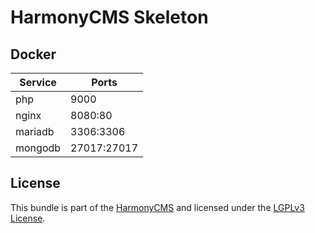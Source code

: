 HarmonyCMS Skeleton
===================

Docker
------

| Service | Ports       |
| ------- | ----------- |
| php     | 9000        |
| nginx   | 8080:80     |
| mariadb | 3306:3306   |
| mongodb | 27017:27017 |

License
-------
This bundle is part of the [HarmonyCMS] and licensed under the [LGPLv3 License]. 

[HarmonyCMS]: https://harmonycms.net
[LGPLv3 License]: https://opensource.org/licenses/lgpl-3.0.html